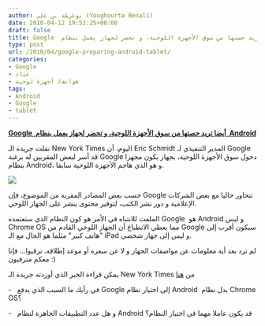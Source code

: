 ```yaml
---
author: يوغرطة بن علي (Youghourta Benali)
date: 2010-04-12 19:52:25+00:00
draft: false
title: Google  أيضا تريد حصتها من سوق الأجهزة اللوحية، و تحضر لجهاز يعمل بنظام  Android
type: post
url: /2010/04/google-preparing-android-tablet/
categories:
- Google
- عتاد
- هواتف/ أجهزة لوحية
tags:
- Android
- Google
- tablet
---
```


[**Google  أيضا تريد حصتها من سوق الأجهزة اللوحية، و تحضر لجهاز يعمل بنظام  Android**](https://www.it-scoop.com/2010/04/google-preparing-android-tablet/)


نقلت جريدة الـ New York Times اليوم، أن Eric Schmidt المدير التنفيذي لـ Google قد أسر لبعض المقربين له برغبة Google دخول سوق الأجهزة اللوحية، بجهاز يكون مجهزا بنظام Android، و هو الذي هاجم الأجهزة اللوحية سابقا.

[![](https://www.it-scoop.com/wp-content/uploads/2010/04/Google-Tablet.jpg)
](https://www.it-scoop.com/2010/04/google-preparing-android-tablet/)

حسب بعض المصادر المقربة من الموضوع، فإن Google تتحاور حاليا مع بعض الشركات الإعلامية و دور نشر الكتب، لتوفير محتوى ينشر على الجهاز اللوحي.

الملفت للانتباه في الأمر هو كون النظام الذي ستعتمده Google  هو Android و ليس Chrome OS مما يعطي الانطباع أن الجهاز اللوحي القادم من Google سيكون أقرب إلى "هاتف كبير" مثلما هو الحال مع الـ iPad و ليس إلى جهاز شخصي.

لم ترد بعد أية معلومات عن مواصفات الجهاز و لا عن سعره أو موعد إطلاقه. ترقبوا... فإنا معكم مترقبون :)

يمكن قراءة الخبر الذي أوردته جريدة الـ New York Times من [هنا](http://www.nytimes.com/2010/04/12/technology/12slate.html?pagewanted=2)

-   في رأيك ما السبب الذي يدفع Google إلى اختيار نظام Android  بدل نظام Chrome OS؟

-   و هل عدد التطبيقات الجاهزة لنظام Android قد يكون عاملا مهما في اختيار النظام؟
